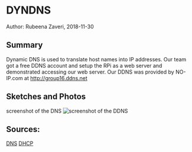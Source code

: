 #  DYNDNS

Author: Rubeena Zaveri, 2018-11-30

## Summary

Dynamic DNS is used to translate host names into IP addresses. Our team got a free DDNS account and setup the RPi as a web server and demonstrated accessing our web server. Our DDNS was provided by NO-IP.com at http://group16.ddns.net


## Sketches and Photos
screenshot of the DNS
![screenshot of the DDNS](https://i.imgur.com/JdynJc7.png)

## Sources:
[DNS](https://en.wikipedia.org/wiki/Dynamic_DNS)
[DHCP](https://en.wikipedia.org/wiki/Dynamic_Host_Configuration_Protocol)
